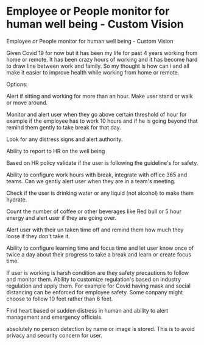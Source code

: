 # Employee or People monitor for human well being - Custom Vision

Employee or People monitor for human well being - Custom Vision

Given Covid 19 for now but it has been my life for past 4 years working from home or remote. It has been crazy hours of working and it has become hard to draw line between work and family. So my thought is how can i and all make it easier to improve health while working from home or remote. 

Options:

Alert if sitting and working for more than an hour. Make user stand or walk or move around.

Monitor and alert user when they go above certain threshold of hour for example if the employee has to work 10 hours and if he is going beyond that remind them gently to take  break for that day.

Look for any distress signs and alert authority.

Ability to report to HR on the well being

Based on HR policy validate if the user is following the guideline's for safety.

Ability to configure work hours with break, integrate with office 365 and teams. Can we gently alert user when they are in a team's meeting.

Check if the user is drinking water or any liquid (not alcohol) to make them hydrate.

Count the number of coffee or other beverages like Red bull or 5 hour energy and alert user if they are going over.

Alert user with their un taken time off and remind them how much they loose if they don't take it.

Ability to configure learning time and focus time and let user know once of twice a day about their progress to take a break and learn or create focus time.

If user is working is harsh condition are they safety precautions to follow and monitor them. Ability to customize regulation's based on industry regulation and apply them. For example for Covid having mask and social distancing can be enforced for employee safety. Some conpany might choose to follow 10 feet rather than 6 feet.

Find heart based or sudden distress in human and ability to alert management and emergency officials.

absolutely no person detection by name or image is stored. This is to avoid privacy and security concern for user.
